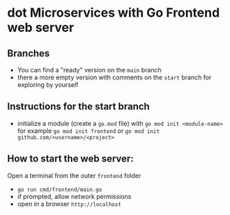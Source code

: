 # dot Microservices with Go Frontend web server

## Branches
- You can find a "ready" version on the `main` branch 
- there a more empty version with comments on the `start` branch for exploring by yourself

## Instructions for the start branch
- initialize a module (create a `go.mod` file) with `go mod init <module-name>`
for example `go mod init frontend` or `go mod init github.com/<username>/<project>`


## How to start the web server:
Open a terminal from the outer `frontend` folder
- `go run cmd/frontend/main.go`
- if prompted, allow network permissions
- open in a browser `http://localhost`


